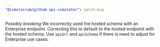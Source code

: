 ```yaml
---
"@simulacrum/github-api-simulator": patch:bug
---
```


_Possibly breaking_ We incorrectly used the hosted schema with an Enterprise endpoint. Correcting this to default to the hosted endpoint with the hosted schema. Use `apiUrl` and `apiSchema` if there is need to adjust for Enterprise use cases.
